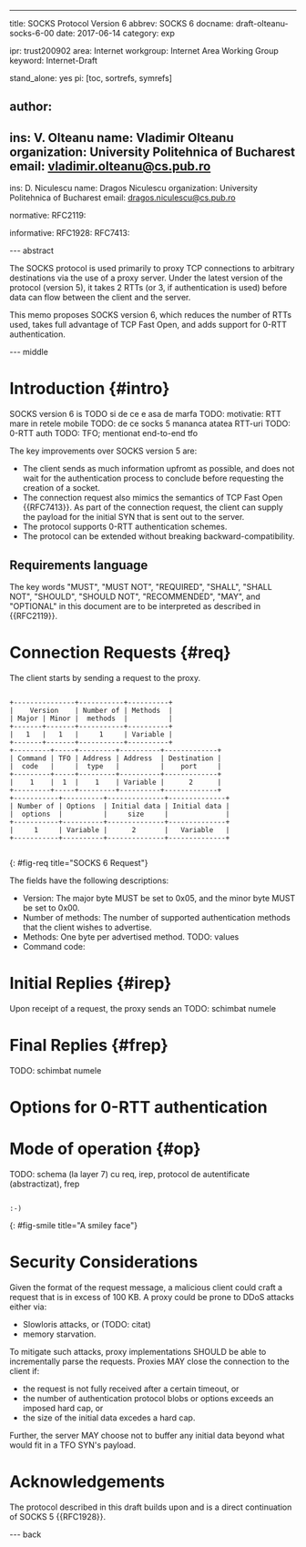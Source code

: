 ---
title: SOCKS Protocol Version 6
abbrev: SOCKS 6
docname: draft-olteanu-socks-6-00
date: 2017-06-14
category: exp


ipr: trust200902
area: Internet
workgroup: Internet Area Working Group
keyword: Internet-Draft

stand_alone: yes
pi: [toc, sortrefs, symrefs]

author:
 -
  ins: V. Olteanu
  name: Vladimir Olteanu
  organization: University Politehnica of Bucharest
  email: vladimir.olteanu@cs.pub.ro
 -
  ins: D. Niculescu
  name: Dragos Niculescu
  organization: University Politehnica of Bucharest
  email: dragos.niculescu@cs.pub.ro


normative:
  RFC2119:

informative:
  RFC1928:
  RFC7413:

--- abstract

The SOCKS protocol is used primarily to proxy TCP connections to arbitrary destinations via the use of a proxy server.
Under the latest version of the protocol (version 5), it takes 2 RTTs (or 3, if authentication is used) before data can flow between the client and the server.

This memo proposes SOCKS version 6, which reduces the number of RTTs used, takes full advantage of TCP Fast Open, and adds support for 0-RTT authentication.

--- middle

Introduction {#intro}
============

SOCKS version 6 is TODO si de ce e asa de marfa
TODO: motivatie: RTT mare in retele mobile
TODO: de ce socks 5 mananca atatea RTT-uri
TODO: 0-RTT auth
TODO: TFO; mentionat end-to-end tfo

The key improvements over SOCKS version 5 are:

 * The client sends as much information upfromt as possible, and does not wait for the authentication process to conclude before requesting the creation of a socket.
 * The connection request also mimics the semantics of TCP Fast Open {{RFC7413}}. As part of the connection request, the client can supply the payload for the initial SYN that is sent out to the server.
 * The protocol supports 0-RTT authentication schemes.
 * The protocol can be extended without breaking backward-compatibility.


Requirements language
---------------------

The key words "MUST", "MUST NOT", "REQUIRED", "SHALL", "SHALL NOT",
"SHOULD", "SHOULD NOT", "RECOMMENDED", "MAY", and "OPTIONAL" in this
document are to be interpreted as described in {{RFC2119}}.


Connection Requests {#req}
===================

The client starts by sending a request to the proxy.

[//]: 789012345678901234567890123456789012345678901234567890123456789012
~~~~

+---------------+-----------+----------+
|    Version    | Number of | Methods  |
| Major | Minor |  methods  |          |
+-------+-------+-----------+----------+
|   1   |   1   |     1     | Variable |
+-------+-------+-----------+----------+
+---------+-----+---------+----------+-------------+
| Command | TFO | Address | Address  | Destination |
|  code   |     |  type   |          |    port     |
+---------+-----+---------+----------+-------------+
|    1    |  1  |    1    | Variable |      2      |
+---------+-----+---------+----------+-------------+
+-----------+----------+--------------+--------------+
| Number of | Options  | Initial data | Initial data |
|  options  |          |     size     |              |
+-----------+----------+--------------+--------------+
|     1     | Variable |      2       |   Variable   |
+-----------+----------+--------------+--------------+
 
~~~~
{: #fig-req title="SOCKS 6 Request"}

The fields have the following descriptions:

 * Version: The major byte MUST be set to 0x05, and the minor byte MUST be set to 0x00.
 * Number of methods: The number of supported authentication methods that the client wishes to advertise.
 * Methods: One byte per advertised method. TODO: values
 * Command code:



Initial Replies {#irep}
===============

Upon receipt of a request, the proxy sends an 
TODO: schimbat numele



Final Replies {#frep}
=============

TODO: schimbat numele


Options for 0-RTT authentication
================================


Mode of operation {#op}
=================

TODO: schema (la layer 7) cu req, irep, protocol de autentificate (abstractizat), frep

~~~~

:-)

~~~~
{: #fig-smile title="A smiley face"}


Security Considerations
=======================

Given the format of the request message, a malicious client could craft a request that is in excess of 100 KB. A proxy could be prone to DDoS attacks either via:

 * Slowloris attacks, or (TODO: citat)
 * memory starvation.
 
To mitigate such attacks, proxy implementations SHOULD be able to incrementally parse the requests. Proxies MAY close the connection to the client if:

 * the request is not fully received after a certain timeout, or
 * the number of authentication protocol blobs or options exceeds an imposed hard cap, or
 * the size of the initial data excedes a hard cap.

Further, the server MAY choose not to buffer any initial data beyond what would fit in a TFO SYN's payload.


Acknowledgements
================

The protocol described in this draft builds upon and is a direct continuation of SOCKS 5 {{RFC1928}}.

--- back
